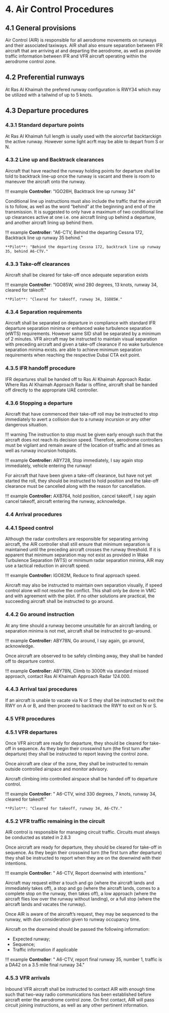 
# 4. Air Control Procedures

## 4.1 General provisions
Air Control (AIR) is responsible for all aerodrome movements on runways and their associated taxiways. AIR shall also ensure separation between IFR aircraft that are arriving at and departing the aerodrome, as well as provide traffic information between IFR and VFR aircraft operating within the aerodrome control zone.

## 4.2 Preferential runways
At Ras Al Khaimah the prefered runway configuration is RWY34 which may be utilized with a tailwind of up to 5 knots. 


## 4.3 Departure procedures
### 4.3.1 Standard departure points
At Ras Al Khaimah full length is usally used with the aiorcvrfat backtarckign the active runway. However some light acrft may be able to depart from S or N.  

### 4.3.2 Line up and Backtrack clearances
Aircraft that have reached the runway holding points for departure shall be told to backtrack line-up once the runway is vacant and there is room to maneuver the aircraft onto the runway.

!!! example
    **Controller**: "IGO26H, Backtrack line up runway 34"

Conditional line up instructions must also include the traffic that the aircraft is to follow, as well as the word “behind” at the beginning and end of the transmission. It is suggested to only have a maximum of two conditional line up clearances active at one i.e. one aircraft lining up behind a departure, and another aircraft lining up behind them.

!!! example
    **Controller**: "A6-CTV, Behind the departing Cessna 172, Backtrack line up runway 35 behind."

    **Pilot**: "Behind the departing Cessna 172, backtrack line up runway 35, behind A6-CTV."
  
### 4.3.3 Take-off clearances
Aircraft shall be cleared for take-off once adequate separation exists

!!! example
    **Controller**: "IGO85W, wind 280 degrees, 13 knots, runway 34, cleared for takeoff."

    **Pilot**: "Cleared for takeoff, runway 34, IGO85W."

### 4.3.4 Separation requirements
Aircraft shall be separated on departure in compliance with standard IFR departure separation minima or enhanced wake turbulence separation (eWTS) requirements. However same SID shall be separated by a minimum of 2 minutes.
VFR aircraft may be instructed to maintain visual separation with preceding aircraft and given a take-off clearance if no wake turbulence separation minima exists. are able to achieve minimum separation requirements when reaching the respective Dubai CTA exit point.

### 4.3.5 IFR handoff procedure
IFR departures shall be handed off to Ras Al Khaimah Approach Radar.
Where Ras Al Khaimah Approach Radar is offline, aircraft shall be handed off directly to the appropriate UAE controller.

### 4.3.6 Stopping a departure
Aircraft that have commenced their take-off roll may be instructed to stop immediately to avert a collision due to a runway incursion or any other dangerous situation.

!!! warning
    The instruction to stop must be given early enough such that the aircraft does not reach its decision speed. Therefore, aerodrome controllers must be vigilant and remain aware of the location of traffic and all times as well as runway incursion hotspots. 

!!! example
    **Controller:** ABY728, Stop immediately, I say again stop immediately, vehicle entering the runway!

For aircraft that have been given a take-off clearance, but have not yet started the roll, they should be instructed to hold position and the take-off clearance must be cancelled along with the reason for cancellation.

!!! example
    **Controller:** AXB764, hold position, cancel takeoff, I say again cancel takeoff, aircraft entering the runway, acknowledge.

### 4.4 Arrival procedures
### 4.4.1 Speed control
Although the radar controllers are responsible for separating arriving aircraft, the AIR controller shall still ensure that minimum separation is maintained until the preceding aircraft crosses the runway threshold.
If it is apparent that minimum separation may not exist as provided in Wake Turbulence Separation (WTS) or minimum radar separation minima, AIR may use a tactical reduction in aircraft speed.

!!! example
    **Controller:** IGO82M, Reduce to final approach speed.

Aircraft may also be instructed to maintain own separation visually, if speed control alone will not resolve the conflict. This shall only be done in VMC and with agreement with the pilot. If no other solutions are practical, the succeeding aircraft shall be instructed to go around.

### 4.4.2 Go around instruction
At any time should a runway become unsuitable for an aircraft landing, or separation minima is not met, aircraft shall be instructed to go-around.

!!! example
    **Controller:** ABY78N, Go around, I say again, go around, acknowledge.

Once aircraft are observed to be safely climbing away, they shall be handed off to departure control.

!!! example
    **Controller:** ABY78N, Climb to 3000ft via standard missed approach, contact Ras Al Khaimah Approach Radar 124.000.

### 4.4.3 Arrival taxi procedures
If an aircraft is unable to vacate via N or S they shall be instructed to exit the RWY on A or B, and then proceed to backtrack the RWY to exit on N or S. 

### 4.5 VFR procedures
### 4.5.1 VFR departures
Once VFR aircraft are ready for departure, they should be cleared for take-off in sequence. As they begin their crosswind turn (the first turn after departure) they shall be instructed to report leaving the control zone.

Once aircraft are clear of the zone, they shall be instructed to remain outside controlled airspace and monitor advisory.

Aircraft climbing into controlled airspace shall be handed off to departure control.

!!! example
    **Controller**: " A6-CTV, wind 330 degrees, 7 knots, runway 34, cleared for takeoff."

    **Pilot**: "Cleared for takeoff, runway 34, A6-CTV."



### 4.5.2 VFR traffic remaining in the circuit
AIR control is responsible for managing circuit traffic. Circuits must always be conducted as stated in 2.8.3

Once aircraft are ready for departure, they should be cleared for take-off in sequence. As they begin their crosswind turn (the first turn after departure) they shall be instructed to report when they are on the downwind with their intentions.

!!! example
    **Controller**: " A6-CTV, Report downwind with intentions."

Aircraft may request either a touch and go (where the aircraft lands and immediately takes off), a stop and go (where the aircraft lands, comes to a complete stop on the runway, then takes off), a low approach (where the aircraft flies low over the runway without landing), or a full stop (where the aircraft lands and vacates the runway).

Once AIR is aware of the aircraft’s request, they may be sequenced to the runway, with due consideration given to runway occupancy time.

Aircraft on the downwind should be passed the following information:
- Expected runway;
- Sequence; 
- Traffic information if applicable

!!! example
    **Controller**: " A6-CTV, report final runway 35, number 1, traffic is a DA42 on a 3.5 mile final runway 34."

### 4.5.3 VFR arrivals
Inbound VFR aircraft shall be instructed to contact AIR with enough time such that two-way radio communications has been established before aircraft enter the aerodrome control zone. On first contact, AIR will pass circuit joining instructions, as well as any other pertinent information.
